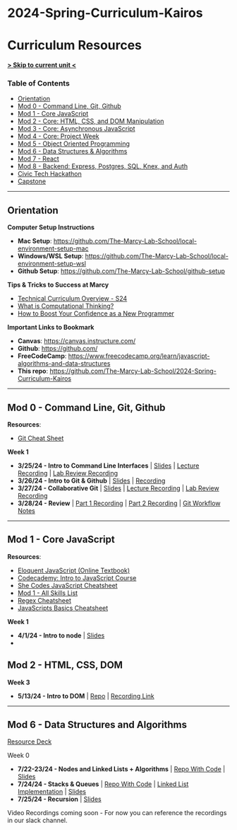 # 2024-Spring-Curriculum-Kairos

# Curriculum Resources

**[> Skip to current unit <](#mod-6---data-structures-and-algorithms)**

### Table of Contents
- [Orientation](#orientation)
- [Mod 0 - Command Line, Git, Github](#mod-0---command-line-git-github)
- [Mod 1 - Core JavaScript](#mod-1---core-javascript)
- [Mod 2 - Core: HTML, CSS, and DOM Manipulation](#mod-2---core-html-css-and-dom-manipulation)
- [Mod 3 - Core: Asynchronous JavaScript](#mod-3---core-asynchronous-javascript)
- [Mod 4 - Core: Project Week](#mod-4---core-project-week)
- [Mod 5 - Object Oriented Programming](#mod-5---object-oriented-programming)
- [Mod 6 - Data Structures & Algorithms](#mod-6---data-structures-and-algorithms)
- [Mod 7 - React](#mod-7---react)
- [Mod 8 - Backend: Express, Postgres, SQL, Knex, and Auth](#mod-8---backend-express-postgres-sql-knex-and-auth)
- [Civic Tech Hackathon](#civic-tech-hackathon)
- [Capstone](#capstone)
---

## Orientation

**Computer Setup Instructions**

- **Mac Setup**: https://github.com/The-Marcy-Lab-School/local-environment-setup-mac
- **Windows/WSL Setup**: https://github.com/The-Marcy-Lab-School/local-environment-setup-wsl
- **Github Setup**: https://github.com/The-Marcy-Lab-School/github-setup

**Tips & Tricks to Success at Marcy**

- [Technical Curriculum Overview - S24](https://docs.google.com/presentation/d/16vcyQu0QGyzwybkkhu9Qq2TXGOwZCP8M8MeIvzgIMb8/edit#slide=id.g2c110d0f976_0_216)
- [What is Computational Thinking?](https://youtu.be/qbnTZCj0ugI)
- [How to Boost Your Confidence as a New Programmer](https://marcylabschool.notion.site/marcylabschool/How-to-Boost-Your-Confidence-as-a-New-Programmer-3e08b5dc231444adb5770228696041ac)

**Important Links to Bookmark**

- **Canvas**: https://canvas.instructure.com/
- **Github**: https://github.com/
- **FreeCodeCamp**: https://www.freecodecamp.org/learn/javascript-algorithms-and-data-structures
- **This repo**: https://github.com/The-Marcy-Lab-School/2024-Spring-Curriculum-Kairos

---

## Mod 0 - Command Line, Git, Github

**Resources**:

- [Git Cheat Sheet](https://github.com/The-Marcy-Lab-School/cheatsheet-git)

**Week 1**

- **3/25/24 - Intro to Command Line Interfaces** | [Slides](https://docs.google.com/presentation/d/1M90jrb0Dm12q45mcXDzoAIfoRbccGFmg2M_5AXJLhqo/edit#slide=id.g2c30abbbf01_0_211) | [Lecture Recording]() | [Lab Review Recording]()
- **3/26/24 - Intro to Git & Github** | [Slides](https://docs.google.com/presentation/d/1rj0qcd-Iqh_M-4BNl-g9xDgrIucPx13Fqyw_59PHzHc/edit#slide=id.g2c6072d0cb6_0_207) | [Recording]()
- **3/27/24 - Collaborative Git** | [Slides](https://docs.google.com/presentation/d/1u-Tnonyhgn5I1kSdMHOPilqqXAtQXGQe5x3_7JWtmus/edit#slide=id.g2c68222bc6f_0_0) | [Lecture Recording]() | [Lab Review Recording]()
- **3/28/24 - Review** | [Part 1 Recording]() | [Part 2 Recording]() | [Git Workflow Notes]()

---

## Mod 1 - Core JavaScript

**Resources**:

- [Eloquent JavaScript (Online Textbook)](https://eloquentjavascript.net/)
- [Codecademy: Intro to JavaScript Course](https://www.codecademy.com/enrolled/courses/introduction-to-javascript)
- [She Codes JavaScript Cheatsheet](https://cheatsheets.shecodes.io/javascript)
- [Mod 1 - All Skills List](https://github.com/The-Marcy-Lab-School/1-3-0-resource_mod-1-all-skills)
- [Regex Cheatsheet](https://github.com/The-Marcy-Lab-School/cheatsheet-regex)
- [JavaScripts Basics Cheatsheet](https://github.com/The-Marcy-Lab-School/cheatsheet-javascript-basics)

**Week 1**

- **4/1/24 - Intro to node** | [Slides](https://docs.google.com/presentation/d/1aCb4UquolW15msNj9VYYumKzF7INH5CZo6jE2YGDlFg/edit?usp=sharing)
- 
## Mod 2 - HTML, CSS, DOM

**Week 3**

- **5/13/24 - Intro to DOM** | [Repo](https://github.com/The-Marcy-Lab-School/2-2-0-lecture-intro-to-dom) | [Recording Link](#)


---------------------------------------

## Mod 6 - Data Structures and Algorithms

[Resource Deck](https://docs.google.com/presentation/d/1SzqrXMCM5urwA2GbD_XB7jjf2_ocsdJKzB2YMq8cnM8/edit?usp=sharing)

Week 0

- **7/22-23/24 - Nodes and Linked Lists + Algorithms** | [Repo With Code](https://github.com/The-Marcy-Lab-School-Assignments/6-0-0-linked-list-ZohaibManzoor00/blob/main/src/linkedList.js) | [Slides](https://docs.google.com/presentation/d/1u92Dy8PoiI4HUqYY7K13bqaPQz1nmWlM-5-m7v2YF9E/edit?usp=sharing)  
- **7/24/24 - Stacks & Queues** | [Repo With Code](https://github.com/The-Marcy-Lab-School-Assignments/6-0-2-stacks-queues-ZohaibManzoor00/blob/main/src/from-scratch.js) | [Linked List Implementation](https://github.com/The-Marcy-Lab-School-Assignments/6-0-2-stacks-queues-ZohaibManzoor00/blob/main/src/playground.js)  | [Slides](https://docs.google.com/presentation/d/1Js_JHmtcJg6spP-oxxnXtYjUf0qSMlEsisxm7oDZgX0/edit?usp=sharing) 
- **7/25/24 - Recursion** | [Slides](https://docs.google.com/presentation/d/1U-gRcAsJTAChQLz447AtwGctR91Km2cM40cW_K9j91s/edit?usp=sharing) 

Video Recordings coming soon - For now you can reference the recordings in our slack channel. 

